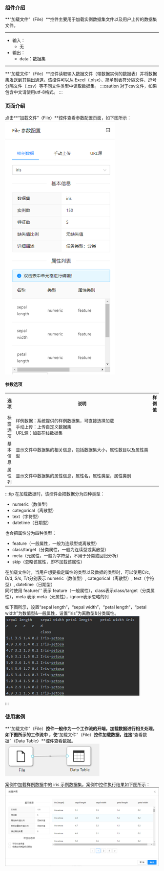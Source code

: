 ### 组件介绍
**“加载文件”（File）**控件主要用于加载实例数据集文件以及用户上传的数据集文件。

<hr/>

- 输入：
  - 无
- 输出：
  - data：数据集

<hr/>

**“加载文件”（File）**控件读取输入数据文件（带数据实例的数据表）并将数据集发送到其输出通道。该控件可以从 Excel（.xlsx）、简单制表符分隔文件、逗号分隔文件（.csv）等不同文件类型中读取数据集。
:::caution
对于csv文件，如果包含中文请使用utf-8格式。
:::

### 页面介绍
点击**“加载文件”（File）**控件查看参数配置页面，如下图所示：  
[ ![](/img/aistudio/io/file/param.png) ](/img/aistudio/io/file/param.png)

#### 参数选项
<table>
  <tr>
    <th>选项</th>
    <th width="650">说明</th>
    <th>样例值</th>
  </tr>
  <tr>
      <td>标签选项</td> 
      <td>
      样例数据：系统提供的样例数据集，可直接选择加载<br/>
      手动上传：上传自定义数据集<br/>
      URL源：加载在线数据集
      </td> 
      <td></td>
  </tr>
  <tr>
      <td>基本信息</td>    
      <td>
      显示文件中数据集的相关信息，包括数据集大小，属性数目以及属性类型
      </td> 
      <td></td>
  </tr>
  <tr>
      <td>属性列</td>    
      <td>
      显示文件中数据集的属性信息，属性名，属性类型，属性类别
      </td> 
      <td></td>
  </tr>
</table>

:::tip
在加载数据时，该控件会把数据分为四种类型：
* numeric（数值型）
* categorical（离散型）
* text（字符型）
* datetime（日期型）  

也会把属性分为四种类型：
* feature（一般属性，一般为连续型或离散型）
* class/target（分类属性，一般为连续型或离散型）
* meta（元属性，一般为字符型，不用于分类或回归分析）
* skip（忽略该属性，即不加载该属性）  

在加载文件时，当用户想要指定属性的类型以及数据的类型时，可以使用C/c, D/d, S/s, T/t分别表示 numeric（数值型）, categorical（离散型）, text（字符型）, datetime（日期型）  
同时使用 feature/'' 表示 feature（一般属性），class表示class/target（分类属性），meta 表示 meta（元属性），ignore表示忽略的列

如下图所示，设置“sepal length”，“sepal width”，“petal length”，“petal width”为数值型&一般属性，设置“iris”为离散型&分类属性。  
![demo-file](/img/aistudio/io/file/demo-file.png)

:::

### 使用案例
**“加载文件”（File）**控件一般作为一个工作流的开端，加载数据进行相关处理。如下图所示的工作流中 ，使**“加载文件”（File）**控件加载数据，连接**“查看数据”（Data Table）**控件查看数据。  
[ ![](/img/aistudio/io/file/workflow.png) ](/img/aistudio/io/file/workflow.png)

案例中加载样例数据中的 iris 示例数据集，案例中控件执行结果如下图所示：  
[ ![](/img/aistudio/io/file/workflow-result.png) ](/img/aistudio/io/file/workflow-result.png)
